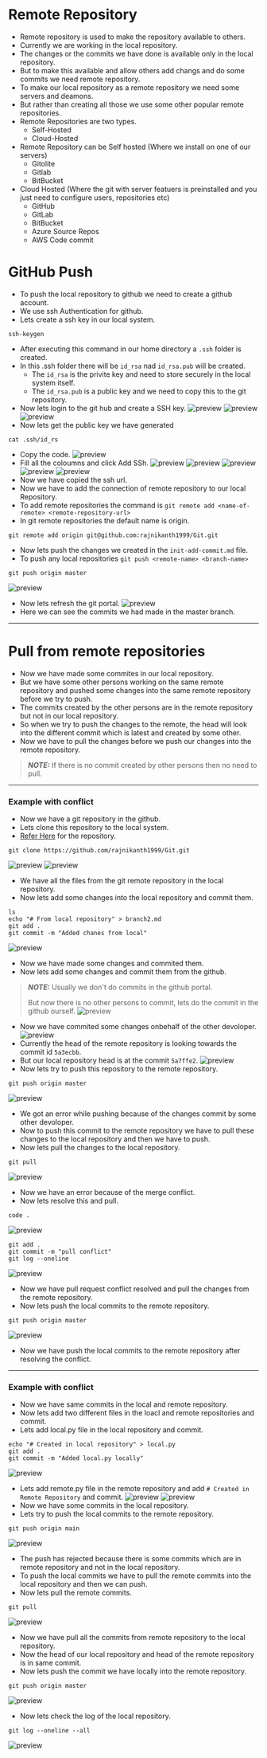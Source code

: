 # Remote Repository
* Remote repository is used to make the repository available to others.
* Currently we are working in the local repository.
* The changes or the commits we have done is available only in the local repository.
* But to make this available and allow others add changs and do some commits we need remote repository.
* To make our local repository as a remote repository we need some servers and deamons.
* But rather than creating all those we use some other popular remote repositories.
* Remote Repositories are two types.
  * Self-Hosted
  * Cloud-Hosted
* Remote Repository can be Self hosted (Where we install on one of our servers)
    * Gitolite
    * Gitlab
    * BitBucket
* Cloud Hosted (Where the git with server featuers is preinstalled and you just need to configure users, repositories etc)
  * GitHub
  * GitLab
  * BitBucket
  * Azure Source Repos
  * AWS Code commit
# GitHub Push
* To push the local repository to github we need to create a github account.
* We use ssh Authentication for github.
* Lets create a ssh key in our local system.
```
ssh-keygen
```
* After executing this command in our home directory a `.ssh` folder is created.
* In this .ssh folder there will be `id_rsa` nad `id_rsa.pub` will be created.
  * The `id_rsa` is the privite key and need to store securely in the local system itself.
  * The `id_rsa.pub` is a public key and we need to copy this to the git repository.
* Now lets login to the git hub and create a SSH key.
![preview](./Images/github19.png)
![preview](./Images/github20.png)
![preview](./Images/github21.png)
* Now lets get the public key we have generated
```
cat .ssh/id_rs
```
* Copy the code.
![preview](./Images/github22.png)
* Fill all the coloumns and click Add SSh.
![preview](./Images/github23.png)
![preview](./Images/github24.png)
![preview](./Images/github25.png)
![preview](./Images/github26.png)
![preview](./Images/github27.png)
* Now we have copied the ssh url.
* Now we have to add the connection of remote repository to our local Repository.
* To add remote repositories the command is `git remote add <name-of-remote> <remote-repository-url>`
* In git remote repositories the default name is origin.
```
git remote add origin git@github.com:rajnikanth1999/Git.git
```
* Now lets push the changes we created in the `init-add-commit.md` file.
* To push any local repositories `git push <remote-name> <branch-name>`
```
git push origin master
```
![preview](./Images/github28.png)
* Now lets refresh the git portal.
![preview](./Images/github29.png)
* Here we can see the commits we had made in the master branch.
---------------------------------
# Pull from remote repositories
* Now we have made some commites in our local repository.
* But we have some other persons working on the same remote repository and pushed some changes into the same remote repository before we try to push.
* The commits created by the other persons are in the remote repository but not in our local repository.
* So when we try to push the changes to the remote, the head will look into the different commit which is latest and created by some other.
* Now we have to pull the changes before we push our changes into the remote repository.
> **_NOTE:_** If there is no commit created by other persons then no need to pull.
----------------------------------------
### Example with conflict
* Now we have a git repository in the github.
* Lets clone this repository to the local system.
* [Refer Here](https://github.com/rajnikanth1999/Git) for the repository.
```
git clone https://github.com/rajnikanth1999/Git.git
```
![preview](./Images/github69.png)
![preview](./Images/github70.png)
* We have all the files from the git remote repository in the local repository.
* Now lets add some changes into the local repository and commit them.
```
ls
echo "# From local repository" > branch2.md
git add .
git commit -m "Added chanes from local"
```
![preview](./Images/github71.png)
* Now we have made some changes and commited them.
* Now lets add some changes and commit them from the github.
> **_NOTE:_** Usually we don't do commits in the github portal.
> 
> But now there is no other persons to commit, lets do the commit in the github ourself.
![preview](./Images/github72.png)
* Now we have commited some changes onbehalf of the other devoloper.
![preview](./Images/github73.png)
* Currently the head of the remote repository is looking towards the commit id `5a3ecbb`.
* But our local repository head is at the commit `5a7ffe2`.
![preview](./Images/github74.png)
* Now lets try to push this repository to the remote repository.
```
git push origin master
```
![preview](./Images/github75.png)
* We got an error while pushing because of the changes commit by some other devoloper.
* Now to push this commit to the remote repository we have to pull these changes to the local repository and then we have to push.
* Now lets pull the changes to the local repository.
```
git pull
```
![preview](./Images/github76.png)
* Now we have an error because of the merge conflict.
* Now lets resolve this and pull.
```
code .
```
![preview](./Images/github77.png)
```
git add .
git commit -m "pull conflict"
git log --oneline
```
![preview](./Images/github78.png)
* Now we have pull request conflict resolved and pull the changes from the remote repository.
* Now lets push the local commits to the remote repository.
```
git push origin master
```
![preview](./Images/github79.png)
* Now we have push the local commits to the remote repository after resolving the conflict.
--------------------------------------
### Example with conflict
* Now we have same commits in the local and remote repository.
* Now lets add two different files in the loacl and remote repositories and commit.
* Lets add local.py file in the local repository and commit.
```
echo "# Created in local repository" > local.py
git add .
git commit -m "Added local.py locally"
```
![preview](./Images/github80.png)
* Lets add remote.py file in the remote repository and add `# Created in Remote Repository` and commit.
![preview](./Images/github81.png)
![preview](./Images/github82.png)
* Now we have some commits in the local repository.
* Lets try to push the local commits to the remote repository.
```
git push origin main
```
![preview](./Images/github83.png)
* The push has rejected because there is some commits which are in remote repository and not in the local repository.
* To push the local commits we have to pull the remote commits into the local repository and then we can push.
* Now lets pull the remote commits.
```
git pull
```
![preview](./Images/github84.png)
* Now we have pull all the commits from remote repository to the local repository.
* Now the head of our local repository and head of the remote repository is in same commit.
* Now lets push the commit we have locally into the remote repository.
```
git push origin master
```
![preview](./Images/github85.png)
* Now lets check the log of the local repository.
```
git log --oneline --all
```
![preview](./Images/github86.png)